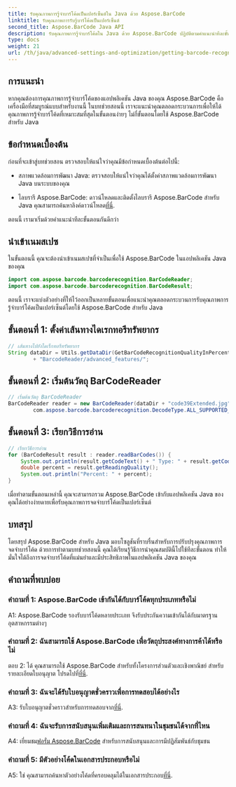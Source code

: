 ```yaml
---
title: รับคุณภาพการรู้จำบาร์โค้ดเป็นเปอร์เซ็นต์ใน Java ด้วย Aspose.BarCode
linktitle: รับคุณภาพการรับรู้บาร์โค้ดเป็นเปอร์เซ็นต์
second_title: Aspose.BarCode Java API
description: รับคุณภาพการรู้จำบาร์โค้ดใน Java ด้วย Aspose.BarCode ปฏิบัติตามคำแนะนำทีละขั้นตอนของเราเพื่อให้ได้ผลลัพธ์ที่ดีที่สุด
type: docs
weight: 21
url: /th/java/advanced-settings-and-optimization/getting-barcode-recognition-quality-percent/
---
```

## การแนะนำ

หากคุณต้องการคุณภาพการรู้จำบาร์โค้ดของแอปพลิเคชัน Java ของคุณ Aspose.BarCode คือเครื่องมือที่สมบูรณ์แบบสำหรับงานนี้ ในบทช่วยสอนนี้ เราจะแนะนำคุณตลอดกระบวนการเพื่อให้ได้คุณภาพการรู้จำบาร์โค้ดที่เหมาะสมที่สุดในขั้นตอนง่ายๆ ไม่กี่ขั้นตอนโดยใช้ Aspose.BarCode สำหรับ Java

## ข้อกำหนดเบื้องต้น

ก่อนที่จะเข้าสู่บทช่วยสอน ตรวจสอบให้แน่ใจว่าคุณมีข้อกำหนดเบื้องต้นต่อไปนี้:

- สภาพแวดล้อมการพัฒนา Java: ตรวจสอบให้แน่ใจว่าคุณได้ตั้งค่าสภาพแวดล้อมการพัฒนา Java บนระบบของคุณ

-  ไลบรารี Aspose.BarCode: ดาวน์โหลดและติดตั้งไลบรารี Aspose.BarCode สำหรับ Java คุณสามารถค้นหาลิงค์ดาวน์โหลด[ที่นี่](https://releases.aspose.com/barcode/java/).

ตอนนี้ เรามาเริ่มด้วยคำแนะนำทีละขั้นตอนกันดีกว่า

## นำเข้าเนมสเปซ

ในขั้นตอนนี้ คุณจะต้องนำเข้าเนมสเปซที่จำเป็นเพื่อใช้ Aspose.BarCode ในแอปพลิเคชัน Java ของคุณ

```java
import com.aspose.barcode.barcoderecognition.BarCodeReader;
import com.aspose.barcode.barcoderecognition.BarCodeResult;


```

ตอนนี้ เราจะแบ่งตัวอย่างที่ให้ไว้ออกเป็นหลายขั้นตอนเพื่อแนะนำคุณตลอดกระบวนการรับคุณภาพการรู้จำบาร์โค้ดเป็นเปอร์เซ็นต์โดยใช้ Aspose.BarCode สำหรับ Java

## ขั้นตอนที่ 1: ตั้งค่าเส้นทางไดเรกทอรีทรัพยากร

```java
// เส้นทางไปยังไดเร็กทอรีทรัพยากร
String dataDir = Utils.getDataDir(GetBarCodeRecognitionQualityInPercent.class)
		+ "BarcodeReader/advanced_features/";
```

## ขั้นตอนที่ 2: เริ่มต้นวัตถุ BarCodeReader

```java
// เริ่มต้นวัตถุ BarCodeReader
BarCodeReader reader = new BarCodeReader(dataDir + "code39Extended.jpg",
		com.aspose.barcode.barcoderecognition.DecodeType.ALL_SUPPORTED_TYPES);
```

## ขั้นตอนที่ 3: เรียกวิธีการอ่าน

```java
// เรียกวิธีการอ่าน
for (BarCodeResult result : reader.readBarCodes()) {
	System.out.println(result.getCodeText() + " Type: " + result.getCodeType());
	double percent = result.getReadingQuality();
	System.out.println("Percent: " + percent);
}
```

เมื่อทำตามขั้นตอนเหล่านี้ คุณจะสามารถรวม Aspose.BarCode เข้ากับแอปพลิเคชัน Java ของคุณได้อย่างง่ายดายเพื่อรับคุณภาพการจดจำบาร์โค้ดเป็นเปอร์เซ็นต์

## บทสรุป

โดยสรุป Aspose.BarCode สำหรับ Java มอบโซลูชันที่ราบรื่นสำหรับการปรับปรุงคุณภาพการจดจำบาร์โค้ด ด้วยการทำตามบทช่วยสอนนี้ คุณได้เรียนรู้วิธีการนำคุณสมบัตินี้ไปใช้ทีละขั้นตอน ทำให้มั่นใจได้ถึงการจดจำบาร์โค้ดที่แม่นยำและมีประสิทธิภาพในแอปพลิเคชัน Java ของคุณ

## คำถามที่พบบ่อย

### คำถามที่ 1: Aspose.BarCode เข้ากันได้กับบาร์โค้ดทุกประเภทหรือไม่

A1: Aspose.BarCode รองรับบาร์โค้ดหลายประเภท จึงรับประกันความเข้ากันได้กับมาตรฐานอุตสาหกรรมต่างๆ

### คำถามที่ 2: ฉันสามารถใช้ Aspose.BarCode เพื่อวัตถุประสงค์ทางการค้าได้หรือไม่

 ตอบ 2: ได้ คุณสามารถใช้ Aspose.BarCode สำหรับทั้งโครงการส่วนตัวและเชิงพาณิชย์ สำหรับรายละเอียดใบอนุญาต โปรดไปที่[ที่นี่](https://purchase.aspose.com/buy).

### คำถามที่ 3: ฉันจะได้รับใบอนุญาตชั่วคราวเพื่อการทดสอบได้อย่างไร

A3: รับใบอนุญาตชั่วคราวสำหรับการทดสอบจาก[ที่นี่](https://purchase.aspose.com/temporary-license/).

### คำถามที่ 4: ฉันจะรับการสนับสนุนเพิ่มเติมและการสนทนาในชุมชนได้จากที่ไหน

 A4: เยี่ยมชม[ฟอรั่ม Aspose.BarCode](https://forum.aspose.com/c/barcode/13) สำหรับการสนับสนุนและการมีปฏิสัมพันธ์กับชุมชน

### คำถามที่ 5: มีตัวอย่างโค้ดในเอกสารประกอบหรือไม่

 A5: ใช่ คุณสามารถค้นหาตัวอย่างโค้ดที่ครอบคลุมได้ในเอกสารประกอบ[ที่นี่](https://reference.aspose.com/barcode/java/).